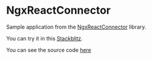 # NgxReactConnector

Sample application from the [NgxReactConnector](https://www.npmjs.com/package/ngx-react-connector) library.

You can try it in this [Stackblitz](https://stackblitz.com/edit/ngx-react-connector).

You can see the source code [here]()

